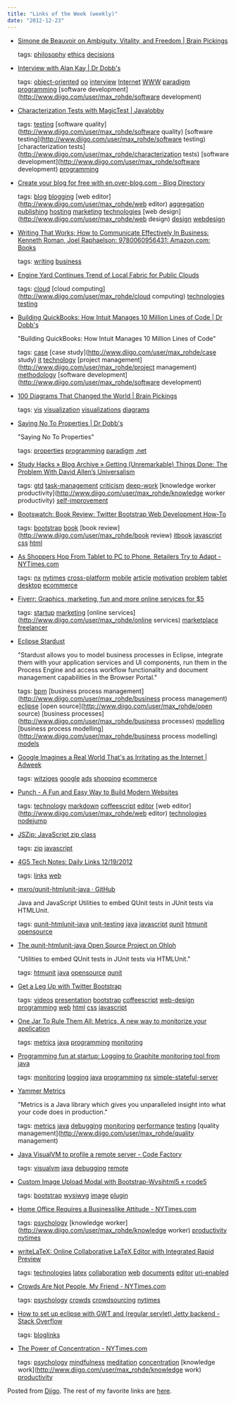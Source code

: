 ```yaml
---
title: "Links of the Week (weekly)"
date: "2012-12-23"
---
```


- [Simone de Beauvoir on Ambiguity, Vitality, and Freedom | Brain Pickings](http://www.brainpickings.org/index.php/2012/12/20/simone-de-beauvoir-on-ambiguity/)
    
    tags: [philosophy](http://www.diigo.com/user/max_rohde/philosophy) [ethics](http://www.diigo.com/user/max_rohde/ethics) [decisions](http://www.diigo.com/user/max_rohde/decisions)
    
- [Interview with Alan Kay | Dr Dobb's](http://www.drdobbs.com/architecture-and-design/interview-with-alan-kay/240003442)
    
    tags: [object-oriented](http://www.diigo.com/user/max_rohde/object-oriented) [oo](http://www.diigo.com/user/max_rohde/oo) [interview](http://www.diigo.com/user/max_rohde/interview) [Internet](http://www.diigo.com/user/max_rohde/Internet) [WWW](http://www.diigo.com/user/max_rohde/WWW) [paradigm](http://www.diigo.com/user/max_rohde/paradigm) [programming](http://www.diigo.com/user/max_rohde/programming) [software development](http://www.diigo.com/user/max_rohde/software development)
    
- [Characterization Tests with MagicTest | Javalobby](http://java.dzone.com/articles/characterization-tests?utm_source=feedburner&utm_medium=feed&utm_campaign=Feed%3A+javalobby%2Ffrontpage+%28Javalobby+%2F+Java+Zone%29)
    
    tags: [testing](http://www.diigo.com/user/max_rohde/testing) [software quality](http://www.diigo.com/user/max_rohde/software quality) [software testing](http://www.diigo.com/user/max_rohde/software testing) [characterization tests](http://www.diigo.com/user/max_rohde/characterization tests) [software development](http://www.diigo.com/user/max_rohde/software development) [programming](http://www.diigo.com/user/max_rohde/programming)
    
- [Create your blog for free with en.over-blog.com - Blog Directory](http://en.overblog.com)
    
    tags: [blog](http://www.diigo.com/user/max_rohde/blog) [blogging](http://www.diigo.com/user/max_rohde/blogging) [web editor](http://www.diigo.com/user/max_rohde/web editor) [aggregation](http://www.diigo.com/user/max_rohde/aggregation) [publishing](http://www.diigo.com/user/max_rohde/publishing) [hosting](http://www.diigo.com/user/max_rohde/hosting) [marketing](http://www.diigo.com/user/max_rohde/marketing) [technologies](http://www.diigo.com/user/max_rohde/technologies) [web design](http://www.diigo.com/user/max_rohde/web design) [design](http://www.diigo.com/user/max_rohde/design) [webdesign](http://www.diigo.com/user/max_rohde/webdesign)
    
- [Writing That Works; How to Communicate Effectively In Business: Kenneth Roman, Joel Raphaelson: 9780060956431: Amazon.com: Books](http://www.amazon.com/dp/0060956437/ref=as_li_ss_til?tag=braipick-20)
    
    tags: [writing](http://www.diigo.com/user/max_rohde/writing) [business](http://www.diigo.com/user/max_rohde/business)
    
- [Engine Yard Continues Trend of Local Fabric for Public Clouds](http://www.infoq.com/news/2012/12/engine-yard-local)
    
    tags: [cloud](http://www.diigo.com/user/max_rohde/cloud) [cloud computing](http://www.diigo.com/user/max_rohde/cloud computing) [technologies](http://www.diigo.com/user/max_rohde/technologies) [testing](http://www.diigo.com/user/max_rohde/testing)
    
- [Building QuickBooks: How Intuit Manages 10 Million Lines of Code | Dr Dobb's](http://www.drdobbs.com/tools/building-quickbooks-how-intuit-manages-1/240003694)
    
    "Building QuickBooks: How Intuit Manages 10 Million Lines of Code"
    
    tags: [case](http://www.diigo.com/user/max_rohde/case) [case study](http://www.diigo.com/user/max_rohde/case study) [it](http://www.diigo.com/user/max_rohde/it) [technology](http://www.diigo.com/user/max_rohde/technology) [project management](http://www.diigo.com/user/max_rohde/project management) [methodology](http://www.diigo.com/user/max_rohde/methodology) [software development](http://www.diigo.com/user/max_rohde/software development)
    
- [100 Diagrams That Changed the World | Brain Pickings](http://www.brainpickings.org/index.php/2012/12/21/100-diagrams-that-changed-the-world/)
    
    tags: [vis](http://www.diigo.com/user/max_rohde/vis) [visualization](http://www.diigo.com/user/max_rohde/visualization) [visualizations](http://www.diigo.com/user/max_rohde/visualizations) [diagrams](http://www.diigo.com/user/max_rohde/diagrams)
    
- [Saying No To Properties | Dr Dobb's](http://www.drdobbs.com/windows/saying-no-to-properties/240005920)
    
    "Saying No To Properties"
    
    tags: [properties](http://www.diigo.com/user/max_rohde/properties) [programming](http://www.diigo.com/user/max_rohde/programming) [paradigm](http://www.diigo.com/user/max_rohde/paradigm) [.net](http://www.diigo.com/user/max_rohde/.net)
    
- [Study Hacks » Blog Archive » Getting (Unremarkable) Things Done: The Problem With David Allen’s Universalism](http://calnewport.com/blog/2012/12/21/getting-unremarkable-things-done-the-problem-with-david-allens-universalism/)
    
    tags: [gtd](http://www.diigo.com/user/max_rohde/gtd) [task-management](http://www.diigo.com/user/max_rohde/task-management) [criticism](http://www.diigo.com/user/max_rohde/criticism) [deep-work](http://www.diigo.com/user/max_rohde/deep-work) [knowledge worker productivity](http://www.diigo.com/user/max_rohde/knowledge worker productivity) [self-improvement](http://www.diigo.com/user/max_rohde/self-improvement)
    
- [Bootswatch: Book Review: Twitter Bootstrap Web Development How-To](http://news.bootswatch.com/post/38468359685/book-review-twitter-bootstrap-web-development-how-to)
    
    tags: [bootstrap](http://www.diigo.com/user/max_rohde/bootstrap) [book](http://www.diigo.com/user/max_rohde/book) [book review](http://www.diigo.com/user/max_rohde/book review) [itbook](http://www.diigo.com/user/max_rohde/itbook) [javascript](http://www.diigo.com/user/max_rohde/javascript) [css](http://www.diigo.com/user/max_rohde/css) [html](http://www.diigo.com/user/max_rohde/html)
    
- [As Shoppers Hop From Tablet to PC to Phone, Retailers Try to Adapt - NYTimes.com](http://www.nytimes.com/2012/12/22/technology/as-shoppers-hop-from-tablet-to-pc-to-phone-retailers-try-to-adapt.html?partner=rss&emc=rss&_r=0)
    
    tags: [nx](http://www.diigo.com/user/max_rohde/nx) [nytimes](http://www.diigo.com/user/max_rohde/nytimes) [cross-platform](http://www.diigo.com/user/max_rohde/cross-platform) [mobile](http://www.diigo.com/user/max_rohde/mobile) [article](http://www.diigo.com/user/max_rohde/article) [motivation](http://www.diigo.com/user/max_rohde/motivation) [problem](http://www.diigo.com/user/max_rohde/problem) [tablet](http://www.diigo.com/user/max_rohde/tablet) [desktop](http://www.diigo.com/user/max_rohde/desktop) [ecommerce](http://www.diigo.com/user/max_rohde/ecommerce)
    
- [Fiverr: Graphics, marketing, fun and more online services for $5](http://fiverr.com)
    
    tags: [startup](http://www.diigo.com/user/max_rohde/startup) [marketing](http://www.diigo.com/user/max_rohde/marketing) [online services](http://www.diigo.com/user/max_rohde/online services) [marketplace](http://www.diigo.com/user/max_rohde/marketplace) [freelancer](http://www.diigo.com/user/max_rohde/freelancer)
    
- [Eclipse Stardust](http://eclipse.org/stardust/)
    
    "Stardust allows you to model business processes in Eclipse, integrate them with your application services and UI components, run them in the Process Engine and access workflow functionality and document management capabilities in the Browser Portal."
    
    tags: [bpm](http://www.diigo.com/user/max_rohde/bpm) [business process management](http://www.diigo.com/user/max_rohde/business process management) [eclipse](http://www.diigo.com/user/max_rohde/eclipse) [open source](http://www.diigo.com/user/max_rohde/open source) [business processes](http://www.diigo.com/user/max_rohde/business processes) [modelling](http://www.diigo.com/user/max_rohde/modelling) [business process modelling](http://www.diigo.com/user/max_rohde/business process modelling) [models](http://www.diigo.com/user/max_rohde/models)
    
- [Google Imagines a Real World That's as Irritating as the Internet | Adweek](http://www.adweek.com/adfreak/google-imagines-real-world-thats-irritating-internet-146062)
    
    tags: [witziges](http://www.diigo.com/user/max_rohde/witziges) [google](http://www.diigo.com/user/max_rohde/google) [ads](http://www.diigo.com/user/max_rohde/ads) [shopping](http://www.diigo.com/user/max_rohde/shopping) [ecommerce](http://www.diigo.com/user/max_rohde/ecommerce)
    
- [Punch - A Fun and Easy Way to Build Modern Websites](http://laktek.github.com/punch/)
    
    tags: [technology](http://www.diigo.com/user/max_rohde/technology) [markdown](http://www.diigo.com/user/max_rohde/markdown) [coffeescript](http://www.diigo.com/user/max_rohde/coffeescript) [editor](http://www.diigo.com/user/max_rohde/editor) [web editor](http://www.diigo.com/user/max_rohde/web editor) [technologies](http://www.diigo.com/user/max_rohde/technologies) [nodejump](http://www.diigo.com/user/max_rohde/nodejump)
    
- [JSZip: JavaScript zip class](http://stuartk.com/jszip/)
    
    tags: [zip](http://www.diigo.com/user/max_rohde/zip) [javascript](http://www.diigo.com/user/max_rohde/javascript)
    
- [4G5 Tech Notes: Daily Links 12/19/2012](http://4g5.blogspot.co.nz/2012/12/daily-links-12192012.html)
    
    tags: [links](http://www.diigo.com/user/max_rohde/links) [web](http://www.diigo.com/user/max_rohde/web)
    
- [mxro/qunit-htmlunit-java · GitHub](https://github.com/mxro/qunit-htmlunit-java)
    
    Java and JavaScript Utilities to embed QUnit tests in JUnit tests via HTMLUnit.
    
    tags: [qunit-htmlunit-java](http://www.diigo.com/user/max_rohde/qunit-htmlunit-java) [unit-testing](http://www.diigo.com/user/max_rohde/unit-testing) [java](http://www.diigo.com/user/max_rohde/java) [javascript](http://www.diigo.com/user/max_rohde/javascript) [qunit](http://www.diigo.com/user/max_rohde/qunit) [htmunit](http://www.diigo.com/user/max_rohde/htmunit) [opensource](http://www.diigo.com/user/max_rohde/opensource)
    
- [The qunit-htmlunit-java Open Source Project on Ohloh](https://www.ohloh.net/p/qunit-htmlunit-java)
    
    "Utilities to embed QUnit tests in JUnit tests via HTMLUnit."
    
    tags: [htmunit](http://www.diigo.com/user/max_rohde/htmunit) [java](http://www.diigo.com/user/max_rohde/java) [opensource](http://www.diigo.com/user/max_rohde/opensource) [qunit](http://www.diigo.com/user/max_rohde/qunit)
    
- [Get a Leg Up with Twitter Bootstrap](http://www.infoq.com/presentations/Twitter-Bootstrap)
    
    tags: [videos](http://www.diigo.com/user/max_rohde/videos) [presentation](http://www.diigo.com/user/max_rohde/presentation) [bootstrap](http://www.diigo.com/user/max_rohde/bootstrap) [coffeescript](http://www.diigo.com/user/max_rohde/coffeescript) [web-design](http://www.diigo.com/user/max_rohde/web-design) [programming](http://www.diigo.com/user/max_rohde/programming) [web](http://www.diigo.com/user/max_rohde/web) [html](http://www.diigo.com/user/max_rohde/html) [css](http://www.diigo.com/user/max_rohde/css) [javascript](http://www.diigo.com/user/max_rohde/javascript)
    
- [One Jar To Rule Them All: Metrics, A new way to monitorize your application](http://www.lordofthejars.com/2012/12/metrics-new-way-to-monitorize-your.html)
    
    tags: [metrics](http://www.diigo.com/user/max_rohde/metrics) [java](http://www.diigo.com/user/max_rohde/java) [programming](http://www.diigo.com/user/max_rohde/programming) [monitoring](http://www.diigo.com/user/max_rohde/monitoring)
    
- [Programming fun at startup: Logging to Graphite monitoring tool from java](http://neopatel.blogspot.co.nz/2011/04/logging-to-graphite-monitoring-tool.html)
    
    tags: [monitoring](http://www.diigo.com/user/max_rohde/monitoring) [logging](http://www.diigo.com/user/max_rohde/logging) [java](http://www.diigo.com/user/max_rohde/java) [programming](http://www.diigo.com/user/max_rohde/programming) [nx](http://www.diigo.com/user/max_rohde/nx) [simple-stateful-server](http://www.diigo.com/user/max_rohde/simple-stateful-server)
    
- [Yammer Metrics](http://metrics.codahale.com)
    
    "Metrics is a Java library which gives you unparalleled insight into what your code does in production."
    
    tags: [metrics](http://www.diigo.com/user/max_rohde/metrics) [java](http://www.diigo.com/user/max_rohde/java) [debugging](http://www.diigo.com/user/max_rohde/debugging) [monitoring](http://www.diigo.com/user/max_rohde/monitoring) [performance](http://www.diigo.com/user/max_rohde/performance) [testing](http://www.diigo.com/user/max_rohde/testing) [quality management](http://www.diigo.com/user/max_rohde/quality management)
    
- [Java VisualVM to profile a remote server - Code Factory](http://www.codefactorycr.com/java-visualvm-to-profile-a-remote-server.html)
    
    tags: [visualvm](http://www.diigo.com/user/max_rohde/visualvm) [java](http://www.diigo.com/user/max_rohde/java) [debugging](http://www.diigo.com/user/max_rohde/debugging) [remote](http://www.diigo.com/user/max_rohde/remote)
    
- [Custom Image Upload Modal with Bootstrap-Wysihtml5 « rcode5](http://rcode5.wordpress.com/2012/11/01/custom-image-upload-modal-with-bootstrap-wysihtml5/?year=2012&monthnum=11&day=01&like=1&_wpnonce=f6b7967175&wpl_rand=647e8cb698)
    
    tags: [bootstrap](http://www.diigo.com/user/max_rohde/bootstrap) [wysiwyg](http://www.diigo.com/user/max_rohde/wysiwyg) [image](http://www.diigo.com/user/max_rohde/image) [plugin](http://www.diigo.com/user/max_rohde/plugin)
    
- [Home Office Requires a Businesslike Attitude - NYTimes.com](http://www.nytimes.com/2012/12/16/jobs/home-office-requires-a-businesslike-attitude.html?partner=rss&emc=rss)
    
    tags: [psychology](http://www.diigo.com/user/max_rohde/psychology) [knowledge worker](http://www.diigo.com/user/max_rohde/knowledge worker) [productivity](http://www.diigo.com/user/max_rohde/productivity) [nytimes](http://www.diigo.com/user/max_rohde/nytimes)
    
- [writeLaTeX: Online Collaborative LaTeX Editor with Integrated Rapid Preview](https://www.writelatex.com)
    
    tags: [technologies](http://www.diigo.com/user/max_rohde/technologies) [latex](http://www.diigo.com/user/max_rohde/latex) [collaboration](http://www.diigo.com/user/max_rohde/collaboration) [web](http://www.diigo.com/user/max_rohde/web) [documents](http://www.diigo.com/user/max_rohde/documents) [editor](http://www.diigo.com/user/max_rohde/editor) [uri-enabled](http://www.diigo.com/user/max_rohde/uri-enabled)
    
- [Crowds Are Not People, My Friend - NYTimes.com](http://www.nytimes.com/2012/12/23/magazine/crowds-are-not-people-my-friend.html?partner=rss&emc=rss&_r=0&pagewanted=all)
    
    tags: [psychology](http://www.diigo.com/user/max_rohde/psychology) [crowds](http://www.diigo.com/user/max_rohde/crowds) [crowdsourcing](http://www.diigo.com/user/max_rohde/crowdsourcing) [nytimes](http://www.diigo.com/user/max_rohde/nytimes)
    
- [How to set up eclipse with GWT and (regular servlet) Jetty backend - Stack Overflow](http://stackoverflow.com/questions/10199722/how-to-set-up-eclipse-with-gwt-and-regular-servlet-jetty-backend)
    
    tags: [bloglinks](http://www.diigo.com/user/max_rohde/bloglinks)
    
- [The Power of Concentration - NYTimes.com](http://www.nytimes.com/2012/12/16/opinion/sunday/the-power-of-concentration.html?pagewanted=1&_r=0&partner=rss&emc=rss)
    
    tags: [psychology](http://www.diigo.com/user/max_rohde/psychology) [mindfulness](http://www.diigo.com/user/max_rohde/mindfulness) [meditation](http://www.diigo.com/user/max_rohde/meditation) [concentration](http://www.diigo.com/user/max_rohde/concentration) [knowledge work](http://www.diigo.com/user/max_rohde/knowledge work) [productivity](http://www.diigo.com/user/max_rohde/productivity)
    

Posted from [Diigo](http://www.diigo.com). The rest of my favorite links are [here](http://www.diigo.com/user/max_rohde).

